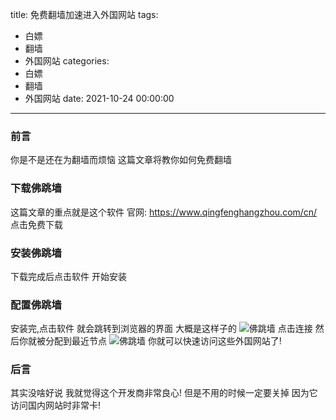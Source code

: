 title: 免费翻墙加速进入外国网站
tags:
  - 白嫖
  - 翻墙
  - 外国网站
categories:
  - 白嫖
  - 翻墙
  - 外国网站
date: 2021-10-24 00:00:00
---
### 前言
你是不是还在为翻墙而烦恼
这篇文章将教你如何免费翻墙
### 下载佛跳墙
这篇文章的重点就是这个软件
官网: https://www.qingfenghangzhou.com/cn/
点击免费下载
### 安装佛跳墙
下载完成后点击软件
开始安装
### 配置佛跳墙
安装完,点击软件
就会跳转到浏览器的界面
大概是这样子的
![佛跳墙](https://cdn.jsdelivr.net/gh/SYSTEMWindows11/square-hill-9054@main/1635053578000.PNG)
点击连接
然后你就被分配到最近节点
![佛跳墙](https://cdn.jsdelivr.net/gh/SYSTEMWindows11/square-hill-9054@main/1635054089000.PNG)
你就可以快速访问这些外国网站了!
### 后言
其实没啥好说
我就觉得这个开发商非常良心!
但是不用的时候一定要关掉
因为它访问国内网站时非常卡!
